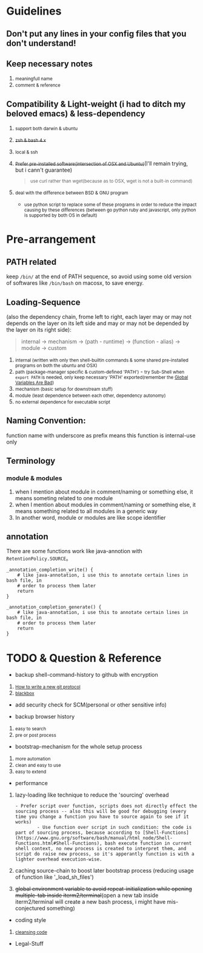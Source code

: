 # Guidelines
## Don't put any lines in your config files that you don't understand!

## Keep necessary notes
 1. <small>meaningfull name</small>
 2. <small>comment & reference</small>

## Compatibility & Light-weight (i had to ditch my beloved emacs) & less-dependency
 1. <small>support both darwin & ubuntu</small>
 2. <s><small>zsh & bash 4.x</small></s>
 3. <small>local & ssh</small>
 4. <s><small>Prefer pre-installed software(intersection of OSX and Ubuntu)</small></s>(I'll remain trying, but i cann't guarantee)

    > <small>use curl rather than wget(because as to OSX, wget is not a built-in command)</small>

 5. <small>deal with the difference between BSD & GNU program</small>

    - <small>use python script to replace some of these programs in order to reduce the impact causing by these differences (between go python ruby and javascript, only python is supported by both OS in default)</small>

# Pre-arrangement
## PATH related
keep `/bin/` at the end of PATH sequence, so avoid using some old version of softwares like `/bin/bash` on macosx, to save energy.

## Loading-Sequence
(also the dependency chain, frome left to right, each layer may or may not depends on the layer on its left side and may or may not be depended by the layer on its right side):

> internal -> mechanism -> (path - runtime) -> (function - alias) -> module -> custom

 1. <small>internal (written with only then shell-builtin commands & some shared pre-installed programs on both the ubuntu and OSX)</small>
 2. <small>path (package-manager specific & custom-defined 'PATH')</small>
    	- <small>try Sub-Shell when ```export PATH``` is needed, only keep necessary 'PATH' exported(remember the [Global Variables Are Bad](http://c2.com/cgi/wiki?GlobalVariablesAreBad))</small>
 3. <small>mechanism (basic setup for downstream stuff)</small>
 4. <small>module (least dependence between each other, dependency autonomy)</small>
 5. <small>no external dependence for executable script</small>

## Naming Convention:
 	
function name with underscore as prefix means this function is internal-use only

## Terminology
### module & modules
1. when I mention about module in comment/naming or something else, it means someting related to one module
2. when I mention about modules in comment/naming or something else, it means something related to all modules in a generic way
3. In another word, module or modules are like scope identifier

## annotation
There are some functions work like java-annotion with `RetentionPolicy.SOURCE`。

```
_annotation_completion_write() {
    # like java-annotation, i use this to annotate certain lines in bash file, in
    # order to process them later
    return
}

_annotation_completion_generate() {
    # like java-annotation, i use this to annotate certain lines in bash file, in
    # order to process them later
    return
}
```

# TODO & Question & Reference
+ backup shell-command-history to github with encryption
 1. <small>[How to write a new git protocol](https://rovaughn.github.io/2015-2-9.html)</small>
 2. <small>[blackbox](https://github.com/StackExchange/blackbox)</small>

+ add security check for SCM(personal or other sensitive info)

+ backup browser history
 1. <small>easy to search</small>
 2. <small>pre or post process</small>

+ bootstrap-mechanism for the whole setup process
 1. <small>more automation</small>
 2. <small>clean and easy to use</small>
 3. <small>easy to extend</small>

+ performance
 1. lazy-loading like technique to reduce the 'sourcing' overhead

  		- Prefer script over function, scripts does not directly effect the sourcing process -- also this will be good for debugging (every time you change a function you have to source again to see if it works)
                - Use function over script in such condition: the code is part of sourcing process, because according to [Shell-Functions](https://www.gnu.org/software/bash/manual/html_node/Shell-Functions.html#Shell-Functions), bash execute function in current shell context, no new process is created to interpret them, and script do raise new process, so it's apperantly function is with a lighter overhead execution-wise.

 2. caching source-chain to boost later bootstrap process (reducing usage of function like '_load_sh_files')
 3. <s>global environment variable to avoid repeat-initialization while opening multiple-tab inside iterm2/terminal</s>(open a new tab inside iterm2/terminal will create a new bash process, i might have mis-conjectured something)

+ coding style
 1. <small>[cleansing code](http://bencane.com/2014/06/06/8-tips-for-creating-better-bash-scripts/)</small>

+ Legal-Stuff
